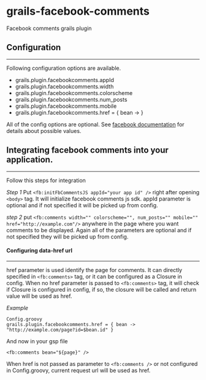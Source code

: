 grails-facebook-comments
========================

Facebook comments grails plugin


## Configuration
-----
Following configuration options are available. 

- grails.plugin.facebookcomments.appId
- grails.plugin.facebookcomments.width
- grails.plugin.facebookcomments.colorscheme
- grails.plugin.facebookcomments.num_posts
- grails.plugin.facebookcomments.mobile
- grails.plugin.facebookcomments.href = { bean ->  }



All of the config options are optional.
See [facebook documentation](https://developers.facebook.com/docs/reference/plugins/comments/) for details about possible values.

## Integrating facebook comments into your application.
----
Follow this steps for integration

*Step 1*
Put `<fb:initFbCommentsJS appId="your app id" />` right after opening `<body>` tag. It will initialize facebook comments js sdk.
appId parameter is optional and if not specified it will be picked up from config.

*step 2*
put `<fb:comments width="" colorscheme="", num_posts="" mobile="" href="http://example.com"/>` anywhere in the page where you want comments to be displayed.
Again all of the parameters are optional and if not specified they will be picked up from config.

#### Configuring data-href url
-----
href parameter is used identify the page for comments. It can directly specified in `<fb:comments>` tag, or it can be configured as a Closure in config.
When no href parameter is passed to `<fb:comments>` tag, it will check if Closure is configured in config, if so, the closure will be called and return value will be used as href.

*Example*
```
Config.groovy
grails.plugin.facebookcomments.href = { bean ->  "http://example.com/page?id=$bean.id" }

```

And now in your gsp file

```
<fb:comments bean="${page}" />

```

When href is not passed as parameter to `<fb:comments />` or not configured in Config.groovy, current request url will be used as href.
